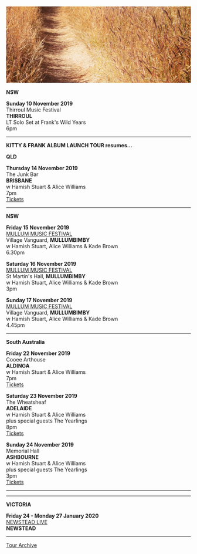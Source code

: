 ![](data/image/news/tourbanner2.jpg)

**NSW**

**Sunday 10 November 2019**\
Thirroul Music Festival\
**THIRROUL**\
LT Solo Set at Frank's Wild Years\
6pm

* * * * *

**KITTY & FRANK ALBUM LAUNCH TOUR resumes...**

**QLD**

**Thursday 14 November 2019**\
The Junk Bar\
**BRISBANE**\
w Hamish Stuart & Alice Williams\
7pm\
[Tickets](http://www.trybooking.com/BEAUC)

* * * * *

**NSW**

**Friday 15 November 2019**\
[MULLUM MUSIC FESTIVAL](https://www.mullummusicfestival.com/)\
Village Vanguard, **MULLUMBIMBY**\
w Hamish Stuart, Alice Williams & Kade Brown\
6.30pm

**Saturday 16 November 2019**\
[MULLUM MUSIC FESTIVAL](https://www.mullummusicfestival.com/)\
St Martin's Hall, **MULLUMBIMBY**\
w Hamish Stuart, Alice Williams & Kade Brown\
3pm

**Sunday 17 November 2019**\
[MULLUM MUSIC FESTIVAL](https://www.mullummusicfestival.com/)\
Village Vanguard, **MULLUMBIMBY**\
w Hamish Stuart, Alice Williams & Kade Brown\
4.45pm

* * * * *

**South Australia**

**Friday 22 November 2019**\
Cooee Arthouse\
**ALDINGA**\
w Hamish Stuart & Alice Williams\
7pm\
[Tickets](https://www.eventbrite.com.au/e/lucie-thorne-kitty-frank-album-launch-tickets-65167321212)

**Saturday 23 November 2019**\
The Wheatsheaf\
**ADELAIDE**\
w Hamish Stuart & Alice Williams\
plus special guests The Yearlings\
8pm\
[Tickets](http://www.trybooking.com/BEAUJ)

**Sunday 24 November 2019**\
Memorial Hall\
**ASHBOURNE**\
w Hamish Stuart & Alice Williams\
plus special guests The Yearlings\
3pm\
[Tickets](http://www.trybooking.com/BEAUK)

* * * * *
* * * * *

**VICTORIA**

**Friday 24 - Monday 27 January 2020**\
[NEWSTEAD LIVE](https://www.newsteadlive.com)\
**NEWSTEAD**  

* * * * *

[Tour Archive](tour/archive)
